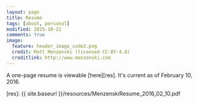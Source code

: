 ```yaml
---
layout: page
title: Resume
tags: [about, personal]
modified: 2015-10-21
comments: true
image:
  feature: header_image_code2.png
  credit: Matt Menzenski (licensed CC-BY-4.0)
  creditlink: http://www.menzenski.com
---
```


A one-page resume is viewable [here][res]. It's current as of February 10, 2016.

[res]: {{ site.baseurl }}/resources/MenzenskiResume_2016_02_10.pdf
